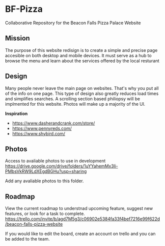 # BF-Pizza
Collaborative Repository for the Beacon Falls Pizza Palace Website

## Mission
The purpose of this website redisign is to create a simple and precise page accesible on both desktop and mobile devices. It must serve as a hub to browse the menu and learn about the services offered by the local resturant

## Design
Many people never leave the main page on websites. That's why you put all of the info on one page. This type of design also greatly reduces load times and simplifies searches. A scrolling section based philiopsy will be implmented for this website. Photos will make up a majority of the UI.

  **Inspiration**
  - https://www.dasherandcrank.com/store/
  - https://www.pennyreds.com/
  - https://www.shybird.com/

## Photos
Access to avaliable photos to use in development
https://drive.google.com/drive/folders/1uYYahemMx3Ii-PMbsVkRW9LdXEgdBGHu?usp=sharing

Add any avaliable photos to this folder.

## Roadmap
View the current roadmap to understnad upcoming feature, suggest new features, or look for a task to complete. 
https://trello.com/invite/b/agd7M5g3/c06902e5384fa33f4bef7216e99f622d/beacon-falls-pizza-website

If you would like to edit the board, create an account on trello and you can be added to the team.
